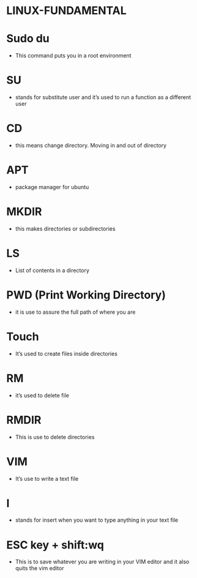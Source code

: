 # LINUX-FUNDAMENTAL  
# Sudo du  
- This command puts you in a root environment
# SU  
- stands for substitute user and it’s used to run a function as a different user
# CD  
- this means change directory. Moving in and out of directory
# APT  
- package manager for ubuntu
# MKDIR  
- this makes directories or subdirectories
# LS  
- List of contents in a directory  
# PWD (Print Working Directory)  
- it is use to assure the full path of where you are
# Touch  
- It’s used to create files inside directories
# RM  
- it’s used to delete file
# RMDIR  
- This is use to delete directories
# VIM  
- It’s use to write a text file
# I  
- stands for insert when you want to type anything in your text file
# ESC key + shift:wq  
- This is to save whatever you are writing in your VIM editor and it also quits the vim editor
